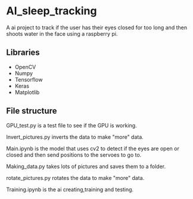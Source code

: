 # AI_sleep_tracking
A ai project to track if the user has their eyes closed for too long and then shoots water in the face using a raspberry pi.

## Libraries
* OpenCV
* Numpy
* Tensorflow
* Keras
* Matplotlib

## File structure
GPU_test.py is a test file to see if the GPU is working.

Invert_pictures.py inverts the data to make "more" data.

Main.ipynb is the model that uses cv2 to detect if the eyes are open or closed and then send positions to the servoes to go to.

Making_data.py takes lots of pictures and saves them to a folder.

rotate_pictures.py rotates the data to make "more" data.

Training.ipynb is the ai creating,training and testing.




